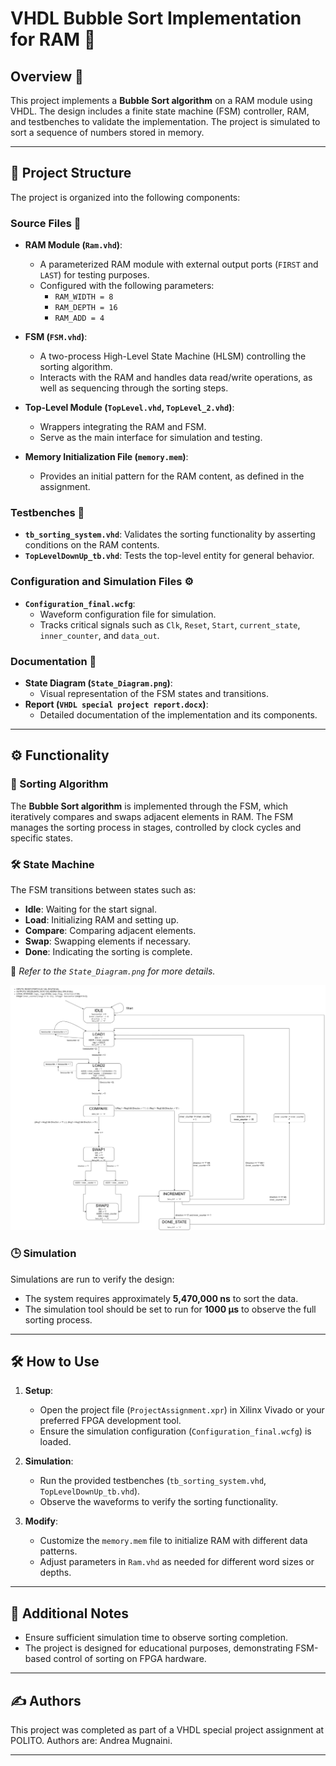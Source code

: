 # VHDL Bubble Sort Implementation for RAM 🚀

## Overview 📝
This project implements a **Bubble Sort algorithm** on a RAM module using VHDL. The design includes a finite state machine (FSM) controller, RAM, and testbenches to validate the implementation. The project is simulated to sort a sequence of numbers stored in memory.

---

## 📂 Project Structure
The project is organized into the following components:

### Source Files 📜
- **RAM Module (`Ram.vhd`)**: 
  - A parameterized RAM module with external output ports (`FIRST` and `LAST`) for testing purposes.
  - Configured with the following parameters:
    - `RAM_WIDTH = 8`
    - `RAM_DEPTH = 16`
    - `RAM_ADD = 4`

- **FSM (`FSM.vhd`)**:
  - A two-process High-Level State Machine (HLSM) controlling the sorting algorithm.
  - Interacts with the RAM and handles data read/write operations, as well as sequencing through the sorting steps.

- **Top-Level Module (`TopLevel.vhd`, `TopLevel_2.vhd`)**:
  - Wrappers integrating the RAM and FSM.
  - Serve as the main interface for simulation and testing.

- **Memory Initialization File (`memory.mem`)**:
  - Provides an initial pattern for the RAM content, as defined in the assignment.

### Testbenches 🧪
- **`tb_sorting_system.vhd`**: Validates the sorting functionality by asserting conditions on the RAM contents.
- **`TopLevelDownUp_tb.vhd`**: Tests the top-level entity for general behavior.

### Configuration and Simulation Files ⚙️
- **`Configuration_final.wcfg`**: 
  - Waveform configuration file for simulation.
  - Tracks critical signals such as `Clk`, `Reset`, `Start`, `current_state`, `inner_counter`, and `data_out`.

### Documentation 📖
- **State Diagram (`State_Diagram.png`)**:
  - Visual representation of the FSM states and transitions.
- **Report (`VHDL special project report.docx`)**:
  - Detailed documentation of the implementation and its components.

---

## ⚙️ Functionality

### 🧩 Sorting Algorithm
The **Bubble Sort algorithm** is implemented through the FSM, which iteratively compares and swaps adjacent elements in RAM. The FSM manages the sorting process in stages, controlled by clock cycles and specific states.

### 🛠️ State Machine
The FSM transitions between states such as:
- **Idle**: Waiting for the start signal.
- **Load**: Initializing RAM and setting up.
- **Compare**: Comparing adjacent elements.
- **Swap**: Swapping elements if necessary.
- **Done**: Indicating the sorting is complete.

📌 *Refer to the `State_Diagram.png` for more details.*


![State Diagram](State_Diagram.png)


### 🕒 Simulation
Simulations are run to verify the design:
- The system requires approximately **5,470,000 ns** to sort the data.
- The simulation tool should be set to run for **1000 µs** to observe the full sorting process.

---

## 🛠️ How to Use

1. **Setup**:
   - Open the project file (`ProjectAssignment.xpr`) in Xilinx Vivado or your preferred FPGA development tool.
   - Ensure the simulation configuration (`Configuration_final.wcfg`) is loaded.

2. **Simulation**:
   - Run the provided testbenches (`tb_sorting_system.vhd`, `TopLevelDownUp_tb.vhd`).
   - Observe the waveforms to verify the sorting functionality.

3. **Modify**:
   - Customize the `memory.mem` file to initialize RAM with different data patterns.
   - Adjust parameters in `Ram.vhd` as needed for different word sizes or depths.

---

## 📌 Additional Notes
- Ensure sufficient simulation time to observe sorting completion.
- The project is designed for educational purposes, demonstrating FSM-based control of sorting on FPGA hardware.

---

## ✍️ Authors
This project was completed as part of a VHDL special project assignment at POLITO.
Authors are: Andrea Mugnaini.

---

